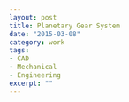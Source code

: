 ```yaml
---
layout: post
title: Planetary Gear System
date: "2015-03-08"
category: work
tags:
- CAD
- Mechanical
- Engineering
excerpt: ""
---
```

